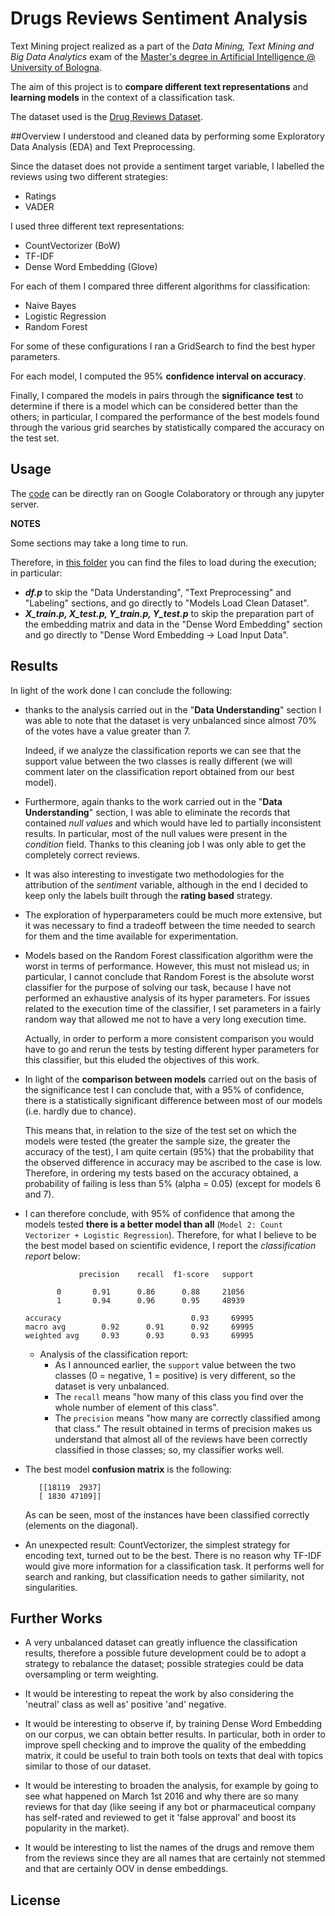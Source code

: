 # Drugs Reviews Sentiment Analysis 
Text Mining project realized as a part of the 	*Data Mining, Text Mining and Big Data Analytics* 
exam  of the [Master's degree in Artificial Intelligence @ University of Bologna](https://corsi.unibo.it/2cycle/artificial-intelligence). 

The aim of this project is to **compare different text representations** and **learning models** in the context of a classification task.

The dataset used is the [Drug Reviews Dataset](https://archive.ics.uci.edu/ml/datasets/Drug+Review+Dataset+%28Drugs.com%29).

##Overview 
I understood and cleaned data by performing some Exploratory Data Analysis (EDA) and Text Preprocessing. 

Since the dataset does not provide a sentiment target variable, I labelled the reviews using two different strategies: 
- Ratings
- VADER

I used three different text representations: 
- CountVectorizer (BoW)
- TF-IDF 
- Dense Word Embedding (Glove)

For each of them I compared three different algorithms for classification: 
- Naive Bayes 
- Logistic Regression
- Random Forest  

For some of these configurations I ran a GridSearch to find the best hyper parameters.

For each model, I computed the 95%  **confidence interval on accuracy**.

Finally, I compared the models in pairs through the **significance test** to determine if there is a model which 
can be considered better than the others; in particular, I compared the performance of the best models found 
through the various grid searches by statistically compared the accuracy on the test set.

## Usage
The [code](https://github.com/helemanc/drugs-reviews-sentiment-analysis/notebook/Drugs_Reviews_Sentiment_Analysis.ipynb) 
can be directly ran on Google Colaboratory or through any 
jupyter server. 

**NOTES**

Some sections may take a long time to run.

Therefore, in [this folder](https://github.com/helemanc/drugs-reviews-sentiment-analysis/pickle_files)  you can find 
the files to load during the execution; in particular:
- ***df.p*** to skip the "Data Understanding", "Text Preprocessing" and "Labeling" sections, and go directly to "Models 
 Load Clean Dataset".
- ***X_train.p, X_test.p, Y_train.p, Y_test.p*** to skip the preparation part of the embedding matrix and data in the 
 "Dense Word Embedding" section and go directly to "Dense Word Embedding -> Load Input Data".

## Results
In light of the work done I can conclude the following:
- thanks to the analysis carried out in the "**Data Understanding**" section I was able to note that the dataset is very unbalanced since almost 70% of the votes have a value greater than 7. 

    Indeed, if we analyze the classification reports we can see that the support value between the two classes is really 
    different (we will comment later on the classification report obtained from our best model).
- Furthermore, again thanks to the work carried out in the "**Data Understanding**" section, I was able to eliminate the records that contained *null values* and which would have led to partially inconsistent results. In particular, most of the null values were present in the *condition* field. Thanks to this cleaning job I was only able to get the completely correct reviews.
- It was also interesting to investigate two methodologies for the attribution of the *sentiment* variable, although in the end  I decided to keep only the labels built through the **rating based** strategy.
- The exploration of hyperparameters could be much more extensive, but it was necessary to find a tradeoff between the time needed to search for them and the time available for experimentation.
- Models based on the Random Forest classification algorithm were the worst in terms of performance. However, this must not mislead us; in particular, I cannot conclude that Random Forest is the absolute worst classifier for the purpose of solving our task, because I have not performed an exhaustive analysis of its hyper parameters. For issues related to the execution time of the classifier, I set parameters in a fairly random way that allowed me not to have a very long execution time. 

    Actually, in order to perform a more consistent comparison you would have to go and rerun the tests by testing different hyper parameters for this classifier, but this eluded the objectives of this work.
- In light of the **comparison between models** carried out on the basis of the significance test I can conclude that, with a 95% of confidence, there is a statistically significant difference between most of our models (i.e. hardly due to chance). 

    This means that, in relation to the size of the test set on which the models were tested (the greater the sample size, the greater the accuracy of the test), I am quite certain (95%) that the probability that the observed difference in accuracy may be ascribed to the case is low. Therefore, in ordering my tests based on the accuracy obtained, a probability of failing is less than 5% (alpha = 0.05) (except for models 6 and 7).
- I can therefore conclude, with 95% of confidence that among the models tested **there is a better model than all** (`Model 2: Count Vectorizer + Logistic Regression`). Therefore, for what I believe to be the best model based on scientific evidence, I report the *classification report* below:

    ```
                precision    recall  f1-score   support

           0       0.91      0.86      0.88     21056
           1       0.94      0.96      0.95     48939

  accuracy                             0.93     69995
  macro avg        0.92      0.91      0.92     69995
  weighted avg     0.93      0.93      0.93     69995
    ```

  - Analysis of the classification report:
      - As I announced earlier, the `support` value between the two classes (0 = negative, 1 = positive) is very different, so the dataset is very unbalanced.
      - The `recall` means "how many of this class you find over the whole number of element of this class". 
      - The `precision` means "how many are correctly classified among that class." The result obtained in terms of precision makes us understand that almost all of the reviews have been correctly classified in those classes; so, my classifier works well.

- The best model **confusion matrix** is the following:
   ```
      [[18119  2937]
      [ 1830 47109]]
    ```
  As can be seen, most of the instances have been classified correctly (elements on the diagonal).
- An unexpected result: CountVectorizer, the simplest strategy for encoding text, turned out to be the best. There is no reason why TF-IDF would give more information for a classification task. It performs well for search and ranking, but classification needs to gather similarity, not singularities.



## Further Works
  - A very unbalanced dataset can greatly influence the classification results, therefore a possible future development could be to adopt a strategy to rebalance the dataset; possible strategies could be data oversampling or term weighting.
  - It would be interesting to repeat the work by also considering the 'neutral' class as well as' positive 'and' negative.

- It would be interesting to observe if, by training Dense Word Embedding on our corpus, we can obtain better results. In particular, both in order to improve spell checking and to improve the quality of the embedding matrix, it could be useful to train both tools on texts that deal with topics similar to those of our dataset.

- It would be interesting to broaden the analysis, for example by going to see what happened on March 1st 2016 and why there are so many reviews for that day (like seeing if any bot or pharmaceutical company has self-rated and reviewed to get it 'false approval' and boost its popularity in the market).

- It would be interesting to list the names of the drugs and remove them from the reviews since they are all names that are certainly not stemmed and that are certainly OOV in dense embeddings. 

## License 